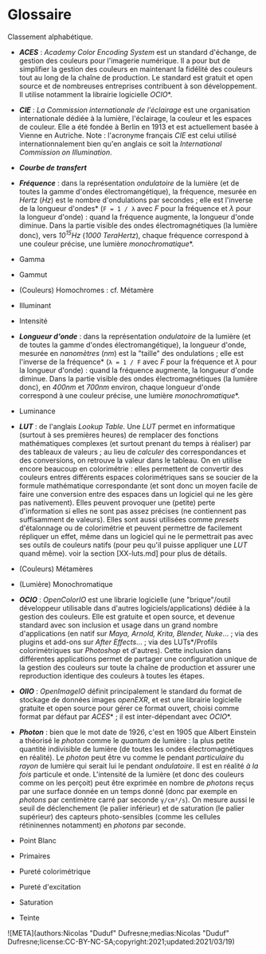 # Glossaire

Classement alphabétique.

- ***ACES*** : *Academy Color Encoding System* est un standard d'échange, de gestion des couleurs pour l'imagerie numérique. Il a pour but de simplifier la gestion des couleurs en maintenant la fidélité des couleurs tout au long de la chaîne de production. Le standard est gratuit et open source et de nombreuses entreprises contribuent à son développement. Il utilise notamment la librairie logicielle *OCIO*\*.

- ***CIE*** : *La Commission internationale de l'éclairage* est une organisation internationale dédiée à la lumière, l'éclairage, la couleur et les espaces de couleur. Elle a été fondée à Berlin en 1913 et est actuellement basée à Vienne en Autriche.  Note : l'acronyme français *CIE* est celui utilisé internationnalement bien qu'en anglais ce soit la *International Commission on Illumination*.

- ***Courbe de transfert***

- ***Fréquence*** : dans la représentation *ondulatoire* de la lumière (et de toutes la gamme d'ondes électromangétique), la fréquence, mesurée en *Hertz* (*Hz*) est le nombre d'ondulations par secondes ; elle est l'inverse de la longueur d'ondes\* (`F = 1 / λ` avec *F* pour la fréquence et *λ* pour la longueur d'onde) : quand la fréquence augmente, la longueur d'onde diminue. Dans la partie visible des ondes électromagnétiques (la lumière donc), vers *10<sup>15</sup>Hz* (*1000 TeraHertz*), chaque fréquence correspond à une couleur précise, une lumière *monochromatique*\*. 

- Gamma
- Gammut
- (Couleurs) Homochromes : cf. Métamère
- Illuminant
- Intensité
  
- ***Longueur d'onde*** : dans la représentation *ondulatoire* de la lumière (et de toutes la gamme d'ondes électromangétique), la longueur d'onde, mesurée en *nanomètres* (*nm*) est la "taille" des ondulations ; elle est l'inverse de la fréquence\* (`λ = 1 / F` avec *F* pour la fréquence et *λ* pour la longueur d'onde) : quand la fréquence augmente, la longueur d'onde diminue. Dans la partie visible des ondes électromagnétiques (la lumière donc), en *400nm* et *700nm* environ, chaque longueur d'onde correspond à une couleur précise, une lumière *monochromatique*\*.

- Luminance

- ***LUT*** : de l'anglais *Lookup Table*. Une *LUT* permet en informatique (surtout à ses premières heures) de remplacer des fonctions mathématiques complexes (et surtout prenant du temps à réaliser) par des tableaux de valeurs ; au lieu de *calculer* des correspondances et des conversions, on retrouve la valeur dans le tableau. On en utilise encore beaucoup en colorimétrie : elles permettent de convertir des couleurs entres différents espaces colorimétriques sans se soucier de la formule mathématique correspondante (et sont donc un moyen facile de faire une conversion entre des espaces dans un logiciel qui ne les gère pas nativement). Elles peuvent provoquer une (petite) perte d'information si elles ne sont pas assez précises (ne contiennent pas suffisamment de valeurs). Elles sont aussi utilisées comme *presets* d'étalonnage ou de colorimétrie et peuvent permettre de facilement répliquer un effet, même dans un logiciel qui ne le permettrait pas avec ses outils de couleurs natifs (pour peu qu'il puisse appliquer une *LUT* quand même). voir la section [XX-luts.md] pour plus de détails.
  
- (Couleurs) Métamères
- (Lumière) Monochromatique

- ***OCIO*** : *OpenColorIO* est une librarie logicielle (une "brique"/outil développeur utilisable dans d'autres logiciels/applications) dédiée à la gestion des couleurs. Elle est gratuite et open source, et devenue standard avec son inclusion et usage dans un grand nombre d'applications (en natif sur *Maya, Arnold, Krita, Blender, Nuke*... ; via des plugins et add-ons sur *After Effects*... ; via des LUTs\*/Profils colorimétriques sur *Photoshop* et d'autres). Cette inclusion dans différentes applications permet de partager une configuration unique de la gestion des couleurs sur toute la chaîne de production et assurer une reproduction identique des couleurs à toutes les étapes.

- ***OIIO*** : *OpenImageIO* définit principalement le standard du format de stockage de données images *openEXR*, et est une librairie logicielle gratuite et open source pour gérer ce format ouvert, choisi comme format par défaut par *ACES*\* ; il est inter-dépendant avec *OCIO*\*.

- ***Photon*** : bien que le mot date de 1926, c'est en 1905 que Albert Einstein a théorisé le *photon* comme le *quantum* de lumière : la plus petite quantité indivisible de lumière (de toutes les ondes électromagnétiques en réalité). Le *photon* peut être vu comme le pendant *particulaire* du *rayon* de lumière qui serait lui le pendant *ondulatoire*. Il est en réalité *à la fois* particule et onde. L'intensité de la lumière (et donc des couleurs comme on les perçoit) peut être exprimée en nombre de *photons* reçus par une surface donnée en un temps donné (donc par exemple en *photons* par centimètre carré par seconde `γ/cm²/s`). On mesure aussi le seuil de déclenchement (le palier inférieur) et de saturation (le palier supérieur) des capteurs photo-sensibles (comme les cellules rétininennes notamment) en *photons* par seconde.

- Point Blanc
- Primaires
- Pureté colorimétrique
- Pureté d'excitation
- Saturation
- Teinte

![META](authors:Nicolas "Duduf" Dufresne;medias:Nicolas "Duduf" Dufresne;license:CC-BY-NC-SA;copyright:2021;updated:2021/03/19)